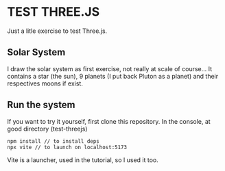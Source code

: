 # TEST THREE.JS

Just a litle exercise to test Three.js.

## Solar System

I draw the solar system as first exercise, not really at scale of course...
It contains a star (the sun), 9 planets (I put back Pluton as a planet) and their respectives moons if exist.

## Run the system

If you want to try it yourself, first clone this repository.
In the console, at good directory (test-threejs)

```
npm install // to install deps
npx vite // to launch on localhost:5173
```

Vite is a launcher, used in the tutorial, so I used it too.

